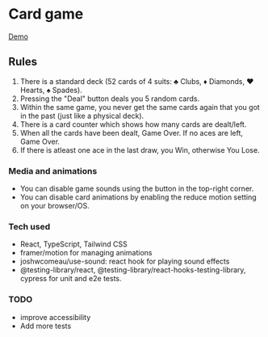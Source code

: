 # Card game

[Demo](https://epic-swartz-5a550e.netlify.app/)

## Rules

1. There is a standard deck (52 cards of 4 suits: ♣ Clubs,
♦ Diamonds, ♥ Hearts, ♠ Spades).
2. Pressing the "Deal" button deals you 5 random cards.
3. Within the same game, you never get the same cards
again that you got in the past (just like a physical deck).
4. There is a card counter which shows how many cards are dealt/left.
5. When all the cards have been dealt, Game Over. If no aces are left, Game Over.
6. If there is atleast one ace in the last draw, you Win, otherwise You Lose.

### Media and animations

- You can disable game sounds using the button in
 the top-right corner.
- You can disable card animations by enabling the
reduce motion setting on your browser/OS.

### Tech used

- React, TypeScript, Tailwind CSS
- framer/motion for managing animations
- joshwcomeau/use-sound: react hook for playing sound effects
- @testing-library/react,
@testing-library/react-hooks-testing-library,
 cypress for unit and e2e tests.

### TODO

- improve accessibility
- Add more tests
